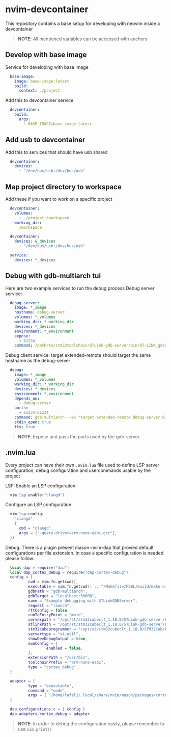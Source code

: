 # nvim-devcontainer
This repository contains a base setup for developing with neovim inside a devcontainer

> **NOTE**: All mentioned variables can be accessed with anchors

## Develop with base image
Service for developing with base image
``` yaml
  base-image:
    image: base-image:latest
    build:
      context: ./project
```
Add this to devcontainer service
``` yaml
  devcontainer:
    build:
      args:
        - BASE_IMAGE=base-image:latest
```

## Add usb to devcontainer
Add this to services that should have usb shared
``` yaml
  devcontainer:
    devices:
      - "/dev/bus/usb:/dev/bus/usb"
```

## Map project directory to workspace
Add these if you want to work on a specific project
``` yaml
  devcontainer:
    volumes:
      - ./project:/workspace
    working_dir:
      /workspace
```

``` yaml
  devcontainer:
    devices: &_devices
      - "/dev/bus/usb:/dev/bus/usb"

  service:
    devices: *_devices
```

## Debug with gdb-multiarch tui
Here are two example services to run the debug process
Debug server service:
``` yaml
  debug-server:
    image: *_image
    hostname: debug-server
    volumes: *_volumes
    working_dir: *_working_dir
    devices: *_devices
    environment: *_environment
    expose:
      - 61234
    command: /path/to/stm32toolchain/STLink-gdb-server/bin/ST-LINK_gdbserver -p 61234 -l 1 -d -s -cp /path/to/stm32toolchain/STM32CubeProgrammer/bin/ -m 1 -k
```

Debug client service:
target extended-remote should target the same hostname as the debug-server
``` yaml
  debug:
    image: *_image
    volumes: *_volumes
    working_dir: *_working_dir
    devices: *_devices
    environment: *_environment
    depends_on:
      - debug-server
    ports:
      - 61234:61234
    command: gdb-multiarch --ex "target extended-remote debug-server:61234" --command /workspace/debug-session /path/to/project/build/executable.elf
    stdin_open: true
    tty: true
```

> **NOTE**: Expose and pass the ports used by the gdb-server

## .nvim.lua
Every project can have their own ``.nvim.lua`` file used to define LSP server configuration, debug configuration and usercommands usable by the project

LSP:
Enable an LSP configuration
``` lua
  vim.lsp.enable("clangd")
```

Configure an LSP configuration
``` lua
  vim.lsp.config(
    "clangd",
    {
      cmd = "clangd",
      args = {"-query-driver=arm-none-eabi-gcc"},
  })
```

Debug:
There is a plugin present mason-nvim-dap that provied default configurations per file extension.
In case a specific configuration is needed please follow:

``` lua
  local dap = require("dap")
  local dap_cortex_debug = require("dap-cortex-debug")
  config = {
          cwd = vim.fn.getcwd(),
          executable = vim.fn.getcwd() .. "/Makefile/FSBL/build/make-ai-example_FSBL.elf",
          gdbPath = "gdb-multiarch",
          gdbTarget = "localhost:50000",
          name = "Example debugging with STLinkGDBServer",
          request = "launch",
          rttConfig = false,
          runToEntryPoint = "main",
          serverpath = "/opt/st/stm32cubeclt_1.18.0/STLink-gdb-server/bin/ST-LINK_gdbserver",
          stlinkPath = "/opt/st/stm32cubeclt_1.18.0/STLink-gdb-server/bin/ST-LINK_gdbserver",
          stm32cubeprogrammer = "/opt/st/stm32cubeclt_1.18.0/STM32CubeProgrammer/",
          servertype = "st-util",
          showDevDebugOutput = true,
          swoConfig = {
                  enabled = false,
          },
          extensionPath = "/usr/bin",
          toolchainPrefix = "arm-none-eabi",
          type = "cortex_debug",
  }

  adapter = {
          type = "executable",
          command = "node",
          args = { "/home/rafalj/.local/share/nvim/mason/packages/cortex-debug/extension/dist/debugadapter.js" },
  }

  dap.configurations.c = { config }
  dap.adapters.cortex_debug = adapter
```

> **NOTE**: In order to debug the configuration easily, please remember to use ``vim.print()``
